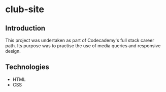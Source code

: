 # club-site
## Introduction
This project was undertaken as part of Codecademy's full stack career path. Its purpose was to practise the use of media queries and responsive design.
## Technologies
- HTML
- CSS
